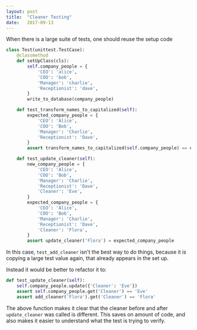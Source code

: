```yaml
---
layout: post
title:  "Cleaner Testing"
date:   2017-09-13
---
```


When there is a large suite of tests,
one should reuse the setup code

```python
class Test(unittest.TestCase):
    @classmethod
    def setUpClass(cls):
        self.company_people = {
        	'CEO': 'alice',
			'COO': 'bob',
			'Manager': 'charlie',
			'Receptionist': 'dave',
        }
        write_to_database(company_people)

    def test_transform_names_to_capitalized(self):
    	expected_company_people = {
        	'CEO': 'Alice',
			'COO': 'Bob',
			'Manager': 'Charlie',
			'Receptionist': 'Dave',
        }
    	assert transform_names_to_capitalized(self.company_people) == expected_company_people

   	def test_update_cleaner(self):
   		new_company_people = {
        	'CEO': 'Alice',
			'COO': 'Bob',
			'Manager': 'Charlie',
			'Receptionist': 'Dave',
			'Cleaner': 'Eve',
        }
        expected_company_people = {
        	'CEO': 'Alice',
			'COO': 'Bob',
			'Manager': 'Charlie',
			'Receptionist': 'Dave',
			'Cleaner': 'Flora',
        }
        assert update_cleaner('Flora') = expected_company_people
```

In this case, `test_add_cleaner` isn't the best way to do things,
because it is copying a large test value again,
that already appears in the set up.

Instead it would be better to refactor it to:

```python
def test_update_cleaner(self):
	self.company_people.update({'Cleaner': 'Eve'})
	assert self.company_people.get('Cleaner') == 'Eve' 
    assert add_cleaner('Flora').get('Cleaner') == 'Flora'
```

The above function makes it clear that the cleaner
before and after `update_cleaner` was called is different.
This saves on amount of code, and also makes it easier to understand what the test
is trying to verify.


